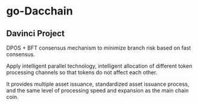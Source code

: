 # go-Dacchain

## Davinci Project

DPOS + BFT consensus mechanism to minimize branch risk based on fast consensus.


Apply intelligent parallel technology, intelligent allocation of different token processing channels so that tokens do not affect each other.


It provides multiple asset issuance, standardized asset issuance process, and the same level of processing speed and expansion as the main chain coin.
